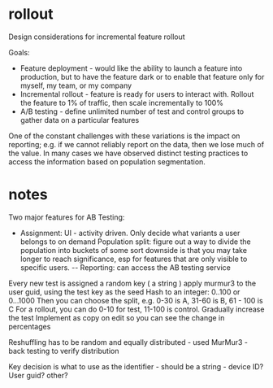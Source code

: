 rollout
=======

Design considerations for incremental feature rollout

Goals:
  - Feature deployment - would like the ability to launch a feature into production, but to have the feature dark or to enable that feature only for myself, my team, or my company
  - Incremental rollout - feature is ready for users to interact with. Rollout the feature to 1% of traffic, then scale incrementally to 100%
  - A/B testing - define unlimited number of test and control groups to gather data on a particular features

One of the constant challenges with these variations is the impact on reporting; e.g. if we cannot reliably report on the data, then we lose much of the value. In many cases we have observed distinct testing practices to access the information based on population segmentation.


notes
=====

Two major features for AB Testing:

  - Assignment: UI - activity driven. Only decide what variants a user belongs to on demand
Population split: figure out a way to divide the population into buckets of some sort
downside is that you may take longer to reach significance, esp for features that are only visible to specific users.
  -- Reporting: can access the AB testing service

Every new test is assigned a random key ( a string )
apply murmur3 to the user guid, using the test key as the seed
Hash to an integer: 0..100 or 0...1000
Then you can choose the split, e.g. 0-30 is A, 31-60 is B, 61 - 100 is C
For a rollout, you can do 0-10 for test, 11-100 is control. Gradually increase the test
Implement as copy on edit so you can see the change in percentages

Reshuffling has to be random and equally distributed - used MurMur3 - back testing to verify distribution

Key decision is what to use as the identifier - should be a string - device ID? User guid? other?
